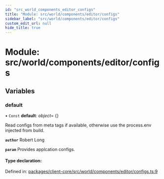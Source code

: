 ```yaml
---
id: "src_world_components_editor_configs"
title: "Module: src/world/components/editor/configs"
sidebar_label: "src/world/components/editor/configs"
custom_edit_url: null
hide_title: true
---
```


# Module: src/world/components/editor/configs

## Variables

### default

• `Const` **default**: *object*= {}

Read configs from meta tags if available, otherwise use the process.env injected from build.

**`author`** Robert Long

**`param`** Provides applcation configs.

#### Type declaration:

Defined in: [packages/client-core/src/world/components/editor/configs.ts:9](https://github.com/xr3ngine/xr3ngine/blob/2d83606b6/packages/client-core/src/world/components/editor/configs.ts#L9)

